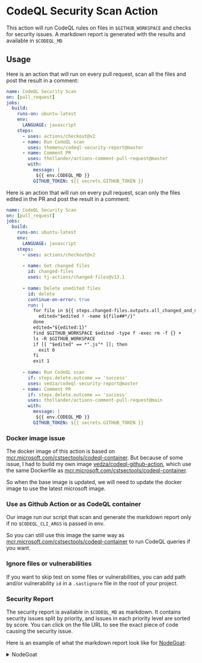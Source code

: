 # CodeQL Security Scan Action 

This action will run CodeQL rules on files in `$GITHUB_WORKSPACE` and checks for security issues. A markdown report is generated with the results and available in `$CODEQL_MD`

## Usage

Here is an action that will run on every pull request, scan all the files and post the result in a comment:

```yaml
name: CodeQL Security Scan
on: [pull_request]
jobs:
  build:
    runs-on: ubuntu-latest
    env:
      LANGUAGE: javascript
    steps:
      - uses: actions/checkout@v2
      - name: Run CodeQL scan
        uses: themenu/codeql-security-report@master
      - name: Comment PR
        uses: thollander/actions-comment-pull-request@master
        with:
          message: |
           ${{ env.CODEQL_MD }}
          GITHUB_TOKEN: ${{ secrets.GITHUB_TOKEN }}
```

Here is an action that will run on every pull request, scan only the files edited in the PR and post the result in a comment:

```yaml
name: CodeQL Security Scan
on: [pull_request]
jobs:
  build:
    runs-on: ubuntu-latest
    env:
      LANGUAGE: javascript
    steps:
      - uses: actions/checkout@v2
      
      - name: Get changed files
        id: changed-files
        uses: tj-actions/changed-files@v13.1
        
      - name: Delete unedited files
        id: delete
        continue-on-error: true
        run: |
          for file in ${{ steps.changed-files.outputs.all_changed_and_modified_files }}; do
            edited="$edited ! -name ${file##*/}"
          done
          edited="${edited:1}"
          find $GITHUB_WORKSPACE $edited -type f -exec rm -f {} +
          ls -R $GITHUB_WORKSPACE
          if [[ "$edited" == *".js"* ]]; then
            exit 0
          fi
          exit 1
          
      - name: Run CodeQL scan
        if: steps.delete.outcome == 'success'
        uses: vedza/codeql-security-report@master
      - name: Comment PR
        if: steps.delete.outcome == 'success'
        uses: thollander/actions-comment-pull-request@main
        with:
          message: |
           ${{ env.CODEQL_MD }}
          GITHUB_TOKEN: ${{ secrets.GITHUB_TOKEN }}
```



### Docker image issue
The docker image of this action is based on [mcr.microsoft.com/cstsectools/codeql-container](https://github.com/microsoft/codeql-container). But because of some issue, I had to build my own image [vedza/codeql-github-action](codeql_base/Dockerfile), which use the same Dockerfile as [mcr.microsoft.com/cstsectools/codeql-container](https://github.com/microsoft/codeql-container).

So when the base image is updated, we will need to update the docker image to use the latest microsoft image.

### Use as Github Action or as CodeQL container

Our image run our script that scan and generate the markdown report only if no `$CODEQL_CLI_ARGS` is passed in env.

So you can still use this image the same way as [mcr.microsoft.com/cstsectools/codeql-container](https://github.com/microsoft/codeql-container) to run CodeQL queries if you want. 


### Ignore files or vulnerabilities

If you want to skip test on some files or vulnerabilities, you can add path and/or vulnerability `id` in a `.sastignore` file in the root of your project.

### Security Report

The security report is available in `$CODEQL_MD` as markdown.
It contains security issues split by priority, and issues in each priority level are sorted by score.
You can click on the file URL to see the exact piece of code causing the security issue.

Here is an example of what the markdown report look like for [NodeGoat](https://github.com/OWASP/NodeGoat):

<details><summary>NodeGoat</summary>

  # Security issues

  ## High Priority 
  <details><summary>Uncontrolled data used in network request</summary>

  **Score:** *9.1*
  **Definition**: *Sending network requests with user-controlled data allows for request forgery attacks.*
  **ID:** `js/request-forgery`
  
  Title  | File | Precision  
  --------- | --------- | ---------
  The URL of this request depends on a user-provided value|[example/NodeGoat/app/routes/research.js](https://github.com/OWASP/NodeGoat/blob/e2dffdb8c7e988c10bacdccba14d6f0d352c5090/app/routes/research.js#L16-L28)|Medium

  </details>
  <details><summary>Log injection</summary>

  **Score:** *7.8*
  **Definition**: *Building log entries from user-controlled sources is vulnerable to insertion of forged log entries by a malicious user.*
  **ID:** `js/log-injection`
  
  Title  | File | Precision  
  --------- | --------- | ---------
  User-provided value flows to log entry|[example/NodeGoat/app/routes/session.js](https://github.com/OWASP/NodeGoat/blob/e2dffdb8c7e988c10bacdccba14d6f0d352c5090/app/routes/session.js#L62)|Medium

  </details>
  <details><summary>Inefficient regular expression</summary>

  **Score:** *7.5*
  **Definition**: *A regular expression that requires exponential time to match certain inputs can be a performance bottleneck, and may be vulnerable to denial-of-service attacks.*
  **ID:** `js/redos`
  
  Title  | File | Precision  
  --------- | --------- | ---------
  This part of the regular expression may cause exponential backtracking on strings containing many repetitions of '0'|[example/NodeGoat/app/routes/profile.js](https://github.com/OWASP/NodeGoat/blob/e2dffdb8c7e988c10bacdccba14d6f0d352c5090/app/routes/profile.js#L59)|High

  </details>
  <details><summary>Polynomial regular expression used on uncontrolled data</summary>

  **Score:** *7.5*
  **Definition**: *A regular expression that can require polynomial time to match may be vulnerable to denial-of-service attacks.*
  **ID:** `js/polynomial-redos`
  
  Title  | File | Precision  
  --------- | --------- | ---------
  This regular expression that depends on a user-provided value may run slow on strings with many repetitions of '0'|[example/NodeGoat/app/routes/profile.js](https://github.com/OWASP/NodeGoat/blob/e2dffdb8c7e988c10bacdccba14d6f0d352c5090/app/routes/profile.js#L61)|High

  </details>
  <details><summary>Uncontrolled data used in path expression</summary>

  **Score:** *7.5*
  **Definition**: *Accessing paths influenced by users can allow an attacker to access unexpected resources.*
  **ID:** `js/path-injection`
  
  Title  | File | Precision  
  --------- | --------- | ---------
  This path depends on a user-provided value|[example/NodeGoat/app/routes/index.js](https://github.com/OWASP/NodeGoat/blob/e2dffdb8c7e988c10bacdccba14d6f0d352c5090/app/routes/index.js#L88)|High

  </details>


  ## Medium Priority
  <details><summary>Code injection</summary>

  **Score:** *6.1*
  **Definition**: *Interpreting unsanitized user input as code allows a malicious user arbitrary code execution.*
  **ID:** `js/code-injection`
  
  Title  | File | Precision  
  --------- | --------- | ---------
  User-provided value flows to here and is interpreted as code|[example/NodeGoat/app/data/allocations-dao.js](https://github.com/OWASP/NodeGoat/blob/e2dffdb8c7e988c10bacdccba14d6f0d352c5090/app/data/allocations-dao.js#L78)|High
  User-provided value flows to here and is interpreted as code|[example/NodeGoat/app/routes/contributions.js](https://github.com/OWASP/NodeGoat/blob/e2dffdb8c7e988c10bacdccba14d6f0d352c5090/app/routes/contributions.js#L32)|High
  User-provided value flows to here and is interpreted as code|[example/NodeGoat/app/routes/contributions.js](https://github.com/OWASP/NodeGoat/blob/e2dffdb8c7e988c10bacdccba14d6f0d352c5090/app/routes/contributions.js#L33)|High
  User-provided value flows to here and is interpreted as code|[example/NodeGoat/app/routes/contributions.js](https://github.com/OWASP/NodeGoat/blob/e2dffdb8c7e988c10bacdccba14d6f0d352c5090/app/routes/contributions.js#L34)|High

  </details>
  <details><summary>Server-side URL redirect</summary>

  **Score:** *6.1*
  **Definition**: *Server-side URL redirection based on unvalidated user input may cause redirection to malicious web sites.*
  **ID:** `js/server-side-unvalidated-url-redirection`
  
  Title  | File | Precision  
  --------- | --------- | ---------
  Untrusted URL redirection due to user-provided value|[example/NodeGoat/app/routes/index.js](https://github.com/OWASP/NodeGoat/blob/e2dffdb8c7e988c10bacdccba14d6f0d352c5090/app/routes/index.js#L74)|High

  </details>
  <details><summary>DOM text reinterpreted as HTML</summary>

  **Score:** *6.1*
  **Definition**: *Reinterpreting text from the DOM as HTML can lead to a cross-site scripting vulnerability.*
  **ID:** `js/xss-through-dom`
  
  Title  | File | Precision  
  --------- | --------- | ---------
  DOM text is reinterpreted as HTML without escaping meta-characters|[example/NodeGoat/app/assets/vendor/bootstrap/bootstrap.js](https://github.com/OWASP/NodeGoat/blob/e2dffdb8c7e988c10bacdccba14d6f0d352c5090/app/assets/vendor/bootstrap/bootstrap.js#L11)|High
  DOM text is reinterpreted as HTML without escaping meta-characters|[example/NodeGoat/app/assets/vendor/bootstrap/bootstrap.js](https://github.com/OWASP/NodeGoat/blob/e2dffdb8c7e988c10bacdccba14d6f0d352c5090/app/assets/vendor/bootstrap/bootstrap.js#L11)|High
  DOM text is reinterpreted as HTML without escaping meta-characters|[example/NodeGoat/app/assets/vendor/bootstrap/bootstrap.js](https://github.com/OWASP/NodeGoat/blob/e2dffdb8c7e988c10bacdccba14d6f0d352c5090/app/assets/vendor/bootstrap/bootstrap.js#L11)|High
  DOM text is reinterpreted as HTML without escaping meta-characters|[example/NodeGoat/app/assets/vendor/bootstrap/bootstrap.js](https://github.com/OWASP/NodeGoat/blob/e2dffdb8c7e988c10bacdccba14d6f0d352c5090/app/assets/vendor/bootstrap/bootstrap.js#L11)|High
  DOM text is reinterpreted as HTML without escaping meta-characters|[example/NodeGoat/app/assets/vendor/bootstrap/bootstrap.js](https://github.com/OWASP/NodeGoat/blob/e2dffdb8c7e988c10bacdccba14d6f0d352c5090/app/assets/vendor/bootstrap/bootstrap.js#L11)|High
  DOM text is reinterpreted as HTML without escaping meta-characters|[example/NodeGoat/app/assets/vendor/bootstrap/bootstrap.js](https://github.com/OWASP/NodeGoat/blob/e2dffdb8c7e988c10bacdccba14d6f0d352c5090/app/assets/vendor/bootstrap/bootstrap.js#L11)|High
  DOM text is reinterpreted as HTML without escaping meta-characters|[example/NodeGoat/app/assets/vendor/bootstrap/bootstrap.js](https://github.com/OWASP/NodeGoat/blob/e2dffdb8c7e988c10bacdccba14d6f0d352c5090/app/assets/vendor/bootstrap/bootstrap.js#L11)|High
  DOM text is reinterpreted as HTML without escaping meta-characters|[example/NodeGoat/app/assets/vendor/bootstrap/bootstrap.js](https://github.com/OWASP/NodeGoat/blob/e2dffdb8c7e988c10bacdccba14d6f0d352c5090/app/assets/vendor/bootstrap/bootstrap.js#L11)|High

  </details>
  <details><summary>Unsafe jQuery plugin</summary>

  **Score:** *6.1*
  **Definition**: *A jQuery plugin that unintentionally constructs HTML from some of its options may be unsafe to use for clients.*
  **ID:** `js/unsafe-jquery-plugin`
  
  Title  | File | Precision  
  --------- | --------- | ---------
  Potential XSS vulnerability in the '$fntooltip' plugin|[example/NodeGoat/app/assets/vendor/bootstrap/bootstrap.js](https://github.com/OWASP/NodeGoat/blob/e2dffdb8c7e988c10bacdccba14d6f0d352c5090/app/assets/vendor/bootstrap/bootstrap.js#L11)|High
  Potential XSS vulnerability in the '$fncollapse' plugin|[example/NodeGoat/app/assets/vendor/bootstrap/bootstrap.js](https://github.com/OWASP/NodeGoat/blob/e2dffdb8c7e988c10bacdccba14d6f0d352c5090/app/assets/vendor/bootstrap/bootstrap.js#L11)|High
  Potential XSS vulnerability in the '$fnscrollspy' plugin|[example/NodeGoat/app/assets/vendor/bootstrap/bootstrap.js](https://github.com/OWASP/NodeGoat/blob/e2dffdb8c7e988c10bacdccba14d6f0d352c5090/app/assets/vendor/bootstrap/bootstrap.js#L11)|High
  Potential XSS vulnerability in the '$fnscrollspy' plugin|[example/NodeGoat/app/assets/vendor/bootstrap/bootstrap.js](https://github.com/OWASP/NodeGoat/blob/e2dffdb8c7e988c10bacdccba14d6f0d352c5090/app/assets/vendor/bootstrap/bootstrap.js#L11)|High

  </details>
